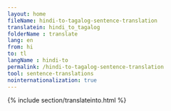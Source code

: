 ```yaml
---
layout: home
fileName: hindi-to-tagalog-sentence-translation
translatein: hindi_to_tagalog
folderName : translate
lang: en
from: hi
to: tl
langName : hindi-to
permalink: /hindi-to-tagalog-sentence-translation
tool: sentence-translations
nointernationalization: true
---
```

{% include section/translateinto.html %}
